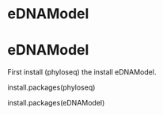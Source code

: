 # eDNAModel
# eDNAModel

First install (phyloseq) the install eDNAModel.

install.packages(phyloseq)

install.packages(eDNAModel)
